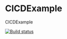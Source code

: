 # CICDExample
CICDExample

[![Build status](https://build.appcenter.ms/v0.1/apps/94e15e16-aaf4-414a-871a-79485a591803/branches/dev/badge)](https://appcenter.ms)
